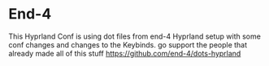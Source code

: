 # End-4
This Hyprland Conf is using dot files from end-4 Hyprland setup with some conf changes and changes to the Keybinds. 
go support the people that already made all of this stuff
https://github.com/end-4/dots-hyprland